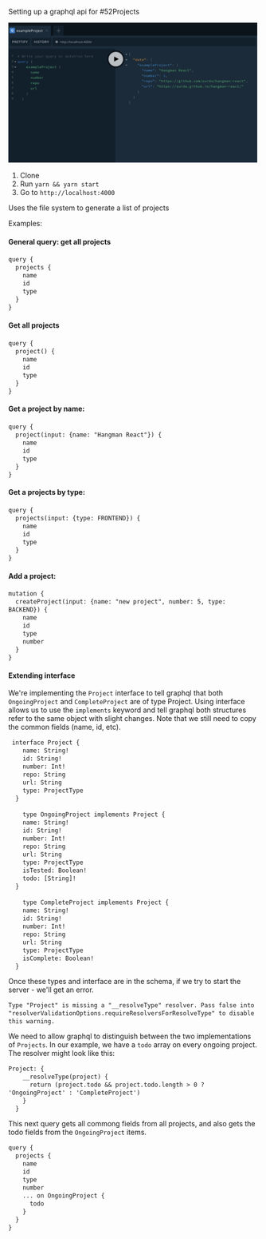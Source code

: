 Setting up a graphql api for #52Projects 

<img src="./screen.png" 
alt="Screen grab of graphql playground" width="500" />

1. Clone
2. Run `yarn && yarn start`
3. Go to `http://localhost:4000`

Uses the file system to generate a list of projects

Examples: 

#### General query: get all projects 

```
query {
  projects {
    name 
    id 
    type
  }
}
```


#### Get all projects 

```
query {
  project() {
    name 
    id 
    type
  }
}
```

#### Get a project by name: 

```
query {
  project(input: {name: "Hangman React"}) {
    name 
    id 
    type
  }
}
```

#### Get a projects by type: 

```
query {
  projects(input: {type: FRONTEND}) {
    name 
    id 
    type
  }
}
```


#### Add a project: 

```
mutation {
  createProject(input: {name: "new project", number: 5, type: BACKEND}) {
    name 
    id 
    type
    number
  }
}
```

#### Extending interface 

We're implementing the `Project` interface to tell graphql that both `OngoingProject` and `CompleteProject` are of type Project. Using interface allows us to use the `implements` keyword and tell graphql both structures refer to the same object with slight changes. Note that we still need to copy the common fields (name, id, etc). 

```
 interface Project {
    name: String!
    id: String!
    number: Int!
    repo: String
    url: String
    type: ProjectType
  }

    type OngoingProject implements Project {
    name: String!
    id: String!
    number: Int!
    repo: String
    url: String
    type: ProjectType
    isTested: Boolean!
    todo: [String]!
  } 

    type CompleteProject implements Project {
    name: String!
    id: String!
    number: Int!
    repo: String
    url: String
    type: ProjectType
    isComplete: Boolean!
  } 

```

Once these types and interface are in the schema, if we try to start the server - we'll get an error. 

```
Type "Project" is missing a "__resolveType" resolver. Pass false into "resolverValidationOptions.requireResolversForResolveType" to disable this warning.
```

We need to allow graphql to distinguish between the two implementations of `Projects`. In our example, we have a `todo` array on every ongoing project. The resolver might look like this: 

```
Project: {
    __resolveType(project) {
      return (project.todo && project.todo.length > 0 ? 'OngoingProject' : 'CompleteProject')
    }
  }
```

This next query gets all commong fields from all projects, and also gets the todo fields from the `OngoingProject` items. 

```
query {
  projects {
    name 
    id 
    type
    number
    ... on OngoingProject {
      todo
    }
  }
}
```

